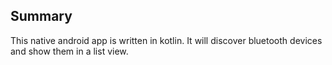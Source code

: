 ## Summary
This native android app is written in kotlin. It will discover bluetooth devices 
and show them in a list view.